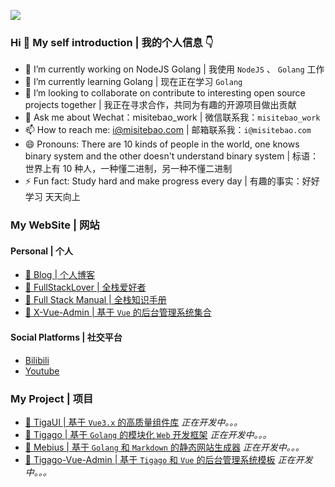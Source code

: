 ![](https://cdn.jsdelivr.net/gh/misitebao/misitebao@master/img/top_logo.png)

### Hi 👋 My self introduction | 我的个人信息 👇

- 🔭 I’m currently working on NodeJS Golang | 我使用 `NodeJS` 、 `Golang` 工作
- 🌱 I’m currently learning Golang | 现在正在学习 `Golang`
- 👯 I’m looking to collaborate on contribute to interesting open source projects together | 我正在寻求合作，共同为有趣的开源项目做出贡献
- 💬 Ask me about Wechat：misitebao_work | 微信联系我：`misitebao_work`
- 📫 How to reach me: i@misitebao.com | 邮箱联系我：`i@misitebao.com`
- 😄 Pronouns: There are 10 kinds of people in the world, one knows binary system and the other doesn't understand binary system | 标语：世界上有 10​​ 种人，一种懂二进制，另一种不懂二进制
- ⚡ Fun fact: Study hard and make progress every day | 有趣的事实：好好学习 天天向上

<!-- - 🤔 Hasakei -->

### My WebSite | 网站

#### Personal | 个人

- [🤔 Blog | 个人博客](https://blog.misitebao.com)
- [🤔 FullStackLover | 全栈爱好者](https://fullstacklover.com)
- [🤔 Full Stack Manual | 全栈知识手册](https://manual.fullstacklover.com/)
- [🤔 X-Vue-Admin | 基于 `Vue` 的后台管理系统集合](http://x-vue-admin.com/)

#### Social Platforms | 社交平台

- [Bilibili](https://space.bilibili.com/97480642/)
- [Youtube](https://www.youtube.com/channel/UCGlgW9t0HnKDlkcS1dH7X3g)

### My Project | 项目

- [🤔 TigaUI | 基于 `Vue3.x` 的高质量组件库](https://tigaui.tigateam.com/) _正在开发中。。。_
- [🤔 Tigago | 基于 `Golang` 的模块化 `Web` 开发框架](https://tigago.tigateam.com/) _正在开发中。。。_
- [🤔 Mebius | 基于 `Golang` 和 `Markdown` 的静态网站生成器](https://mebius.tigateam.com/) _正在开发中。。。_
- [🤔 Tigago-Vue-Admin | 基于 `Tigago` 和 `Vue` 的后台管理系统模板](https://tigago-vue-admin.tigateam.com/) _正在开发中。。。_

<!-- ### My Github | 我的Github -->

<!-- ![](https://github-readme-stats.vercel.app/api?username=misitebao&show_icons=true) -->
<!--

### My Repo | 开源仓库

[![ReadMe Card](https://github-readme-stats.vercel.app/api/pin/?username=gogf&repo=gf)](https://github.com/gogf/gf)

[![ReadMe Card](https://github-readme-stats.vercel.app/api/pin/?username=misitebao&repo=template-multi-page-vue-ssr)](https://github.com/misitebao/template-multi-page-vue-ssr)

[![ReadMe Card](https://github-readme-stats.vercel.app/api/pin/?username=misitebao&repo=full-stack-manual)](https://github.com/misitebao/full-stack-manual)

[![ReadMe Card](https://github-readme-stats.vercel.app/api/pin/?username=misitebao&repo=quality-repository)](https://github.com/misitebao/quality-repository) -->
